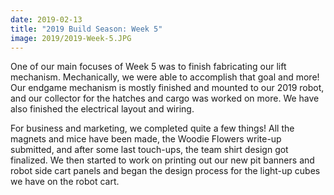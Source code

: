 ```yaml
---
date: 2019-02-13
title: "2019 Build Season: Week 5"
image: 2019/2019-Week-5.JPG
---
```


One of our main focuses of Week 5 was to finish fabricating our lift mechanism. Mechanically, we were able to accomplish that goal and more! Our endgame mechanism is mostly finished and mounted to our 2019 robot, and our collector for the hatches and cargo was worked on more. We have also finished the electrical layout and wiring.

For business and marketing, we completed quite a few things! All the magnets and mice have been made, the Woodie Flowers write-up submitted, and after some last touch-ups, the team shirt design got finalized. We then started to work on printing out our new pit banners and robot side cart panels and began the design process for the light-up cubes we have on the robot cart.
